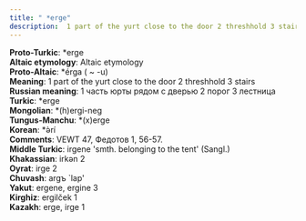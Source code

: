 ```yaml
---
title: " *erge"
description:  1 part of the yurt close to the door 2 threshhold 3 stairs
---
```


<strong>Proto-Turkic</strong>:  *erge<br>
<strong>Altaic etymology</strong>:  Altaic etymology<br>
<strong> Proto-Altaic</strong>:  *érga ( ~ -u)<br>
<strong>Meaning</strong>:  1 part of the yurt close to the door 2 threshhold 3 stairs<br>
<strong>Russian meaning</strong>:  1 часть юрты рядом с дверью 2 порог 3 лестница<br>
<strong>Turkic</strong>:  *erge<br>
<strong>Mongolian</strong>:  *(h)ergi-neg<br>
<strong>Tungus-Manchu</strong>:  *(x)erge<br>
<strong>Korean</strong>:  *ǝ̀rí<br>
<strong>Comments</strong>:  VEWT 47, Федотов 1, 56-57.<br>
<strong>Middle Turkic</strong>:  irgene 'smth. belonging to the tent' (Sangl.)<br>
<strong>Khakassian</strong>:  irkǝn 2<br>
<strong>Oyrat</strong>:  irge 2<br>
<strong>Chuvash</strong>:  argъ `lap'<br>
<strong>Yakut</strong>:  ergene, ergine 3<br>
<strong>Kirghiz</strong>:  ergilček 1<br>
<strong>Kazakh</strong>:  erge, irge 1<br>


